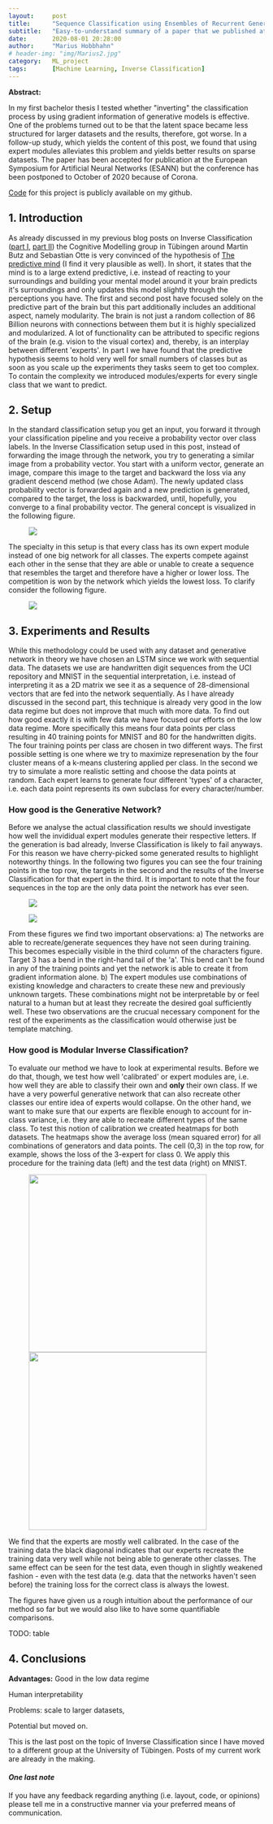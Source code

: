 ```yaml
---
layout:     post
title:      "Sequence Classification using Ensembles of Recurrent Generative Expert Modules"
subtitle:   "Easy-to-understand summary of a paper that we published at ESANN2020"
date:       2020-08-01 20:28:00
author:     "Marius Hobbhahn"
# header-img: "img/Marius2.jpg"
category:   ML_project
tags:       [Machine Learning, Inverse Classification]
---
```


**Abstract:**

In my first bachelor thesis I tested whether "inverting" the classification process by using gradient information of generative models is effective. One of the problems turned out to be that the latent space became less structured for larger datasets and the results, therefore, got worse. In a follow-up study, which yields the content of this post, we found that using expert modules alleviates this problem and yields better results on sparse datasets. The paper has been accepted for publication at the European Symposium for Artificial Neural Networks (ESANN) but the conference has been postponed to October of 2020 because of Corona. 

<a href='TODO'>Code</a> for this project is publicly available on my github.

## **1. Introduction**

As already discussed in my previous blog posts on Inverse Classification (<a href='http://www.mariushobbhahn.com/2019-10-20-Inverse_Classification_using_generative_models/'>part I</a>, <a href='http://www.mariushobbhahn.com/2020-05-09-Inverse_Classification_with_GANs/'>part II</a>) the Cognitive Modelling group in Tübingen around Martin Butz and Sebastian Otte is very convinced of the hypothesis of <a href='https://www.oxfordscholarship.com/view/10.1093/acprof:oso/9780199682737.001.0001/acprof-9780199682737'>The predictive mind</a> (I find it very plausible as well). In short, it states that the mind is to a large extend predictive, i.e. instead of reacting to your surroundings and building your mental model around it your brain predicts it's surroundings and only updates this model slightly through the perceptions you have. The first and second post have focused solely on the predictive part of the brain but this part additionally includes an additional aspect, namely modularity. The brain is not just a random collection of 86 Billion neurons with connections between them but it is highly specialized and modularized. A lot of functionality can be attributed to specific regions of the brain (e.g. vision to the visual cortex) and, thereby, is an interplay between different 'experts'. In part I we have found that the predictive hypothesis seems to hold very well for small numbers of classes but as soon as you scale up the experiments they tasks seem to get too complex. To contain the complexity we introduced modules/experts for every single class that we want to predict. 

## **2. Setup**

In the standard classification setup you get an input, you forward it through your classification pipeline and you receive a probability vector over class labels. In the Inverse Classification setup used in this post, instead of forwarding the image through the network, you try to generating a similar image from a probability vector. You start with a uniform vector, generate an image, compare this image to the target and backward the loss via any gradient descend method (we chose Adam). The newly updated class probability vector is forwarded again and a new prediction is generated, compared to the target, the loss is backwarded, until, hopefully, you converge to a final probability vector. The general concept is visualized in the following figure. 

<figure>
  <img src="/img/IC_Modular/inverseclassification.pdf"/>
</figure>

The specialty in this setup is that every class has its own expert module instead of one big network for all classes. The experts compete against each other in the sense that they are able or unable to create a sequence that resembles the target and therefore have a higher or lower loss. The competition is won by the network which yields the lowest loss. To clarify consider the following figure. 

<figure>
  <img src="/img/IC_Modular/modularclassification.pdf"/>
</figure>

## **3. Experiments and Results**

While this methodology could be used with any dataset and generative network in theory we have chosen an LSTM since we work with sequential data. The datasets we use are handwritten digit sequences from the UCI repository and MNIST in the sequential interpretation, i.e. instead of interpreting it as a 2D matrix we see it as a sequence of 28-dimensional vectors that are fed into the network sequentially. 
As I have already discussed in the second part, this technique is already very good in the low data regime but does not improve that much with more data. To find out how good exactly it is with few data we have focused our efforts on the low data regime. More specifically this means four data points per class resulting in 40 training points for MNIST and 80 for the handwritten digits. The four training points per class are chosen in two different ways. The first possible setting is one where we try to maximize represenation by the four cluster means of a k-means clustering applied per class. In the second we try to simulate a more realistic setting and choose the data points at random. Each expert learns to generate four different 'types' of a character, i.e. each data point represents its own subclass for every character/number. 

### How good is the Generative Network?

Before we analyse the actual classification results we should investigate how well the invididual expert modules generate their respective letters. If the generation is bad already, Inverse Classification is likely to fail anyways. For this reason we have cherry-picked some generated results to highlight noteworthy things. In the following two figures you can see the four training points in the top row, the targets in the second and the results of the Inverse Classification for that expert in the third. It is important to note that the four sequences in the top are the only data point the network has ever seen. 

<figure>
  <img src="/img/IC_Modular/chars.pdf"/>
</figure>

<figure>
  <img src="/img/IC_Modular/mnist.pdf"/>
</figure>

From these figures we find two important observations: a) The networks are able to recreate/generate sequences they have not seen during training. This becomes especially visible in the third column of the characters figure. Target 3 has a bend in the right-hand tail of the 'a'. This bend can't be found in any of the training points and yet the network is able to create it from gradient information alone. b) The expert modules use combinations of existing knowledge and characters to create these new and previously unknown targets. These combinations might not be interpretable by or feel natural to a human but at least they recreate the desired goal sufficiently well. These two observations are the crucual necessary component for the rest of the experiments as the classification would otherwise just be template matching. 

### How good is Modular Inverse Classification? 

To evaluate our method we have to look at experimental results. Before we do that, though, we test how well 'calibrated' or expert modules are, i.e. how well they are able to classify their own and **only** their own class. If we have a very powerful generative network that can also recreate other classes our entire idea of experts would collapse. On the other hand, we want to make sure that our experts are flexible enough to account for in-class variance, i.e. they are able to recreate different types of the same class. To test this notion of calibration we created heatmaps for both datasets. The heatmaps show the average loss (mean squared error) for all combinations of generators and data points. The cell (0,3) in the top row, for example, shows the loss of the 3-expert for class 0. We apply this procedure for the training data (left) and the test data (right) on MNIST. 

<figure>
  <img src="/img/Second_hand/textile_jobs_nigeria.png" width="350"/>
  <img src="/img/Second_hand/textile_output_nigeria.png" width="350"/>
</figure>

We find that the experts are mostly well calibrated. In the case of the training data the black diagonal indicates that our experts recreate the training data very well while not being able to generate other classes. The same effect can be seen for the test data, even though in slightly weakened fashion - even with the test data (e.g. data that the networks haven't seen before) the training loss for the correct class is always the lowest. 

The figures have given us a rough intuition about the performance of our method so far but we would also like to have some quantifiable comparisons. 

TODO: table

## **4. Conclusions**

**Advantages:** Good in the low data regime

Human interpretability

Problems: scale to larger datasets, 

Potential but moved on. 

This is the last post on the topic of Inverse Classification since I have moved to a different group at the University of Tübingen. Posts of my current work are already in the making. 

#### ***One last note***

If you have any feedback regarding anything (i.e. layout, code, or opinions) please tell me in a constructive manner via your preferred means of communication.


